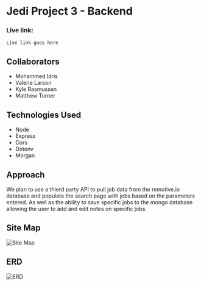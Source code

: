 # Jedi Project 3 - Backend

### Live link:

`Live link goes here`

## Collaborators

- Mohammed Idris
- Valerie Larson
- Kyle Rasmussen
- Matthew Turner

## Technologies Used

- Node
- Express
- Cors
- Dotenv
- Morgan

## Approach

We plan to use a thierd party API to pull job data from the remotive.io database and populate the search page with jobs based on the parameters entered. As well as the ability to save specific jobs to the mongo database allowing the user to add and edit notes on specific jobs.

## Site Map

<img src='https://i.imgur.com/5c5NPPb.png' alt='Site Map'>

## ERD

<img src='https://i.imgur.com/wwzfIMm.png' alt='ERD'>
